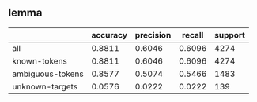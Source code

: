 
## lemma

|                  | accuracy | precision | recall | support |
|------------------|----------|-----------|--------|---------|
| all              | 0.8811   | 0.6046    | 0.6096 | 4274    |
| known-tokens     | 0.8811   | 0.6046    | 0.6096 | 4274    |
| ambiguous-tokens | 0.8577   | 0.5074    | 0.5466 | 1483    |
| unknown-targets  | 0.0576   | 0.0222    | 0.0222 | 139     |

